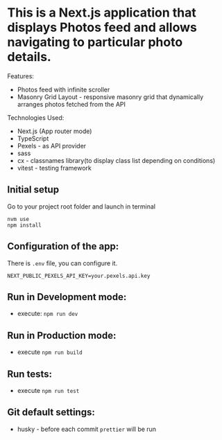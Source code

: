 # This is a Next.js application that displays Photos feed and allows navigating to particular photo details.

Features:

- Photos feed with infinite scroller
- Masonry Grid Layout - responsive masonry grid that dynamically arranges photos fetched from the API

Technologies Used:

- Next.js (App router mode)
- TypeScript
- Pexels - as API provider
- sass
- cx - classnames library(to display class list depending on conditions)
- vitest - testing framework

## Initial setup

Go to your project root folder and launch in terminal

```
nvm use
npm install
```

## Configuration of the app:

There is `.env` file, you can configure it.

```
NEXT_PUBLIC_PEXELS_API_KEY=your.pexels.api.key
```

## Run in Development mode:

- execute: `npm run dev`

## Run in Production mode:

- execute `npm run build`

## Run tests:

- execute `npm run test`

## Git default settings:

- husky - before each commit `prettier` will be run
